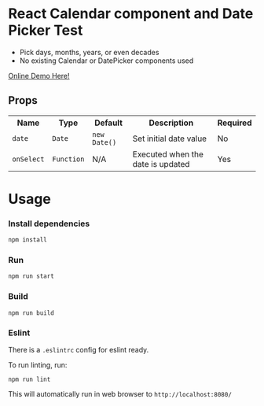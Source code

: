 # React Calendar component and Date Picker Test

- Pick days, months, years, or even decades
- No existing Calendar or DatePicker components used

[Online Demo Here!](https://stackblitz.com/~/github.com/luckyboy07/react-app-calendar)

## Props
<table>
  <tr>
    <th>Name</th>
    <th>Type</th>
     <th>Default</th>
    <th>Description</th>
     <th>Required</th>
  </tr>
  <tr>
    <td><code>date</code></td>
    <td><code>Date</code></td>
    <td><code>new Date()</code></td>
    <td>Set initial date value</td>
    <td>No</td>
  </tr>
   <tr>
    <td><code>onSelect</code></td>
    <td><code>Function</code></td>
    <td>N/A</td>
    <td>Executed when the date is updated</td>
    <td>Yes</td>
  </tr>
</table>

# Usage

### Install dependencies

```bash
npm install
```

### Run

```bash
npm run start
```

### Build
```
npm run build
```
### Eslint
There is a `.eslintrc` config for eslint ready.

To run linting, run:

```
npm run lint
```
This will automatically run in web browser to `http://localhost:8080/`
